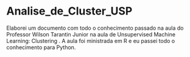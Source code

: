 # Analise_de_Cluster_USP
Elaborei um documento com todo o conhecimento passado na aula do Professor Wilson Tarantin Junior na aula de Unsupervised Machine Learning: Clustering . A aula foi ministrada em R e eu passei todo o conhecimento para Python.
